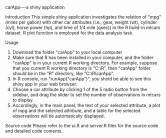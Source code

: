 
carApp---a shiny application

Introduction
This simple shiny application investigates the relation of "mpg" (miles per gallon) with other car attributes (i.e., gear, weight (wt), cylinder (cyl), horse power (hp), and time of 1/4 mile (qsec)) in the R build-in mtcars dataset. R plot function is employed for the data analysis task. 

Usage
1. Download the folder "carApp" to your local computer
2. Make sure that R has been installed in your computer, and the folder "carApp" is in your current R working directory. For example, suppose that you current R working directory is "C:\\R", then "carApp" folder should be in the "R" directory, like "C:\\R\\carApp". 
3. In R console, run "runApp("carApp")", you shold be able to see this shiny app in your web browser. 
4. Choose a car attribute by clicking 1 of the 5 radio button from the sidebar, and drag the slider to set the number of observations in mtcars to display. 
5. Accordingly, in the main panel, the text of your selected attribute, a plot of mpg and the selected attribute, and a table for the selected observations will be automatically displayed. 

Source code
Please refer to the ui.R and server.R files for the source code and detailed code coments. 